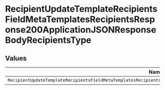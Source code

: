 # RecipientUpdateTemplateRecipientsFieldMetaTemplatesRecipientsResponse200ApplicationJSONResponseBodyRecipientsType


## Values

| Name                                                                                                                     | Value                                                                                                                    |
| ------------------------------------------------------------------------------------------------------------------------ | ------------------------------------------------------------------------------------------------------------------------ |
| `RecipientUpdateTemplateRecipientsFieldMetaTemplatesRecipientsResponse200ApplicationJSONResponseBodyRecipientsTypeRadio` | radio                                                                                                                    |